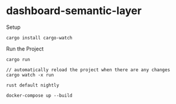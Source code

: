 # dashboard-semantic-layer

Setup
```
cargo install cargo-watch
```

Run the Project
```
cargo run

// automatically reload the project when there are any changes
cargo watch -x run
```

```
rust default nightly
```


```
docker-compose up --build
```